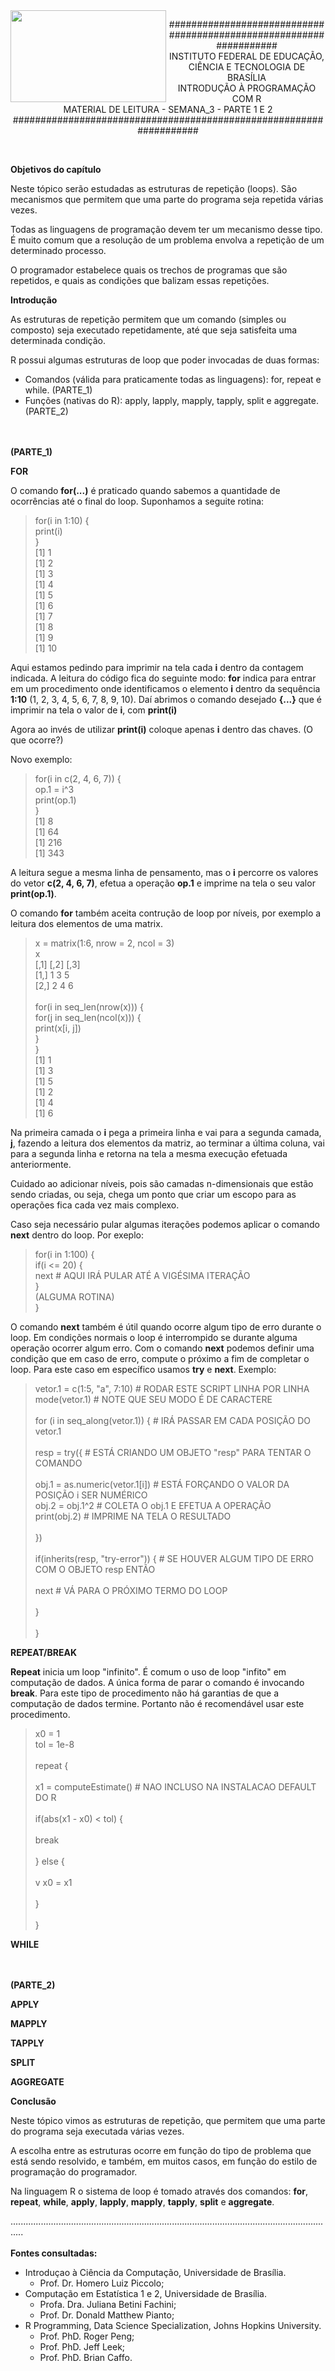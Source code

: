 <img align="left" img src="https://cloud.githubusercontent.com/assets/10408245/13290324/022a1f82-daf2-11e5-8179-00d828bf27a0.jpg" width="249px" height="147px" />

<p align="center">
###################################################################<br>
INSTITUTO FEDERAL DE EDUCAÇÃO, CIÊNCIA E TECNOLOGIA DE BRASÍLIA<br>
INTRODUÇÃO À PROGRAMAÇÃO COM R<br>
MATERIAL DE LEITURA - SEMANA_3 - PARTE 1 E 2<br>
###################################################################
</p>

<br>

**Objetivos do capítulo**

Neste tópico serão estudadas as estruturas de repetição (loops). São mecanismos que permitem que uma parte do programa seja repetida várias vezes.

Todas as linguagens de programação devem ter um mecanismo desse tipo. É muito comum que a resolução de um problema envolva a repetição de um determinado processo.

O programador estabelece quais os trechos de programas que são repetidos, e quais as condições que balizam essas repetições.

**Introdução**

As estruturas de repetição permitem que um comando (simples ou composto) seja executado repetidamente, até que seja satisfeita uma determinada condição.

R possui algumas estruturas de loop que poder invocadas de duas formas: 
  - Comandos (válida para praticamente todas as linguagens): for, repeat e while. (PARTE_1)
  - Funções (nativas do R): apply, lapply, mapply, tapply, split e aggregate. (PARTE_2)

<br><br>**(PARTE_1)**

**FOR**

O comando **for(...)** é praticado quando sabemos a quantidade de ocorrências até o final do loop. Suponhamos a seguite rotina:

> for(i in 1:10) {<br>
>    print(i)<br>
>  }<br>
>[1] 1<br>
>[1] 2<br>
>[1] 3<br>
>[1] 4<br>
>[1] 5<br>
>[1] 6<br>
>[1] 7<br>
>[1] 8<br>
>[1] 9<br>
>[1] 10

Aqui estamos pedindo para imprimir na tela cada **i** dentro da contagem indicada. A leitura do código fica do seguinte modo: **for** indica para entrar em um procedimento onde identificamos o elemento **i** dentro da sequência **1:10** (1, 2, 3, 4, 5, 6, 7, 8, 9, 10). Daí abrimos o comando desejado **{...}** que é imprimir na tela o valor de **i**, com **print(i)**

Agora ao invés de utilizar **print(i)** coloque apenas **i** dentro das chaves. (O que ocorre?)

Novo exemplo:

> for(i in c(2, 4, 6, 7)) {<br>
>   op.1 = i^3<br>
>   print(op.1)<br>
> }<br>
>[1] 8<br>
>[1] 64<br>
>[1] 216<br>
>[1] 343

A leitura segue a mesma linha de pensamento, mas o **i** percorre os valores do vetor **c(2, 4, 6, 7)**, efetua a operação **op.1** e imprime na tela o seu valor **print(op.1)**.

O comando **for** também aceita contrução de loop por níveis, por exemplo a leitura dos elementos de uma matrix.

> x = matrix(1:6, nrow = 2, ncol = 3)<br>
> x<br>
>     [,1] [,2] [,3]<br>
>[1,]    1    3    5<br>
>[2,]    2    4    6<br>
><br>
> for(i in seq_len(nrow(x))) {<br>
>   for(j in seq_len(ncol(x))) {<br>
>     print(x[i, j])<br>
>   }<br>
> }<br>
>[1] 1<br>
>[1] 3<br>
>[1] 5<br>
>[1] 2<br>
>[1] 4<br>
>[1] 6

Na primeira camada o **i** pega a primeira linha e vai para a segunda camada, **j**, fazendo a leitura dos elementos da matriz, ao terminar a última coluna, vai para a segunda linha e retorna na tela a mesma execução efetuada anteriormente.

Cuidado ao adicionar níveis, pois são camadas n-dimensionais que estão sendo criadas, ou seja, chega um ponto que criar um escopo para as operações fica cada vez mais complexo.

Caso seja necessário pular algumas iterações podemos aplicar o comando **next** dentro do loop. Por exeplo:

> for(i in 1:100) {<br>
> if(i <= 20) {<br>
> next # AQUI IRÁ PULAR ATÉ A VIGÉSIMA ITERAÇÃO<br>
> }<br>
> (ALGUMA ROTINA)<br>
> }

O comando **next** também é útil quando ocorre algum tipo de erro durante o loop. Em condições normais o loop é interrompido se durante alguma operação ocorrer algum erro. Com o comando **next** podemos definir uma condição que em caso de erro, compute o próximo a fim de completar o loop. Para este caso em específico usamos **try** e **next**. Exemplo:

> vetor.1 = c(1:5, "a", 7:10) # RODAR ESTE SCRIPT LINHA POR LINHA<br>
> mode(vetor.1) # NOTE QUE SEU MODO É DE CARACTERE<br>
> <br>
> for (i in seq_along(vetor.1)) { # IRÁ PASSAR EM CADA POSIÇÃO DO vetor.1<br>
>   <br>
>   resp = try({ # ESTÁ CRIANDO UM OBJETO "resp" PARA TENTAR O COMANDO<br>
>     <br>
>     obj.1 = as.numeric(vetor.1[i]) # ESTÁ FORÇANDO O VALOR DA POSIÇÃO i SER NUMÉRICO<br>
>     obj.2 = obj.1^2 # COLETA O obj.1 E EFETUA A OPERAÇÃO<br>
>     print(obj.2) # IMPRIME NA TELA O RESULTADO<br>
>     <br>
>   })<br>
>   <br>
>   if(inherits(resp, "try-error")) { # SE HOUVER ALGUM TIPO DE ERRO COM O OBJETO resp ENTÃO<br>
>     <br>
>     next # VÁ PARA O PRÓXIMO TERMO DO LOOP<br>
>     <br>
>   }<br>
>   <br>
> }

**REPEAT/BREAK**

**Repeat** inicia um loop "infinito". É comum o uso de loop "infito" em computação de dados. A única forma de parar o comando é invocando **break**. Para este tipo de procedimento não há garantias de que a computação de dados termine. Portanto não é recomendável usar este procedimento.

> x0 = 1<br>
> tol = 1e-8<br>
> <br>
> repeat {<br>
>   <br>
>   x1 = computeEstimate() # NAO INCLUSO NA INSTALACAO DEFAULT DO R<br>
>   <br>
>   if(abs(x1 - x0) < tol) {<br>
>     <br>
>     break<br>
>   <br>
>     } else {<br>
>       <br>
v    x0 = x1<br>
>     <br>
>     }<br>
>   <br>
> }

**WHILE**



<br><br>**(PARTE_2)**

**APPLY**

**MAPPLY**

**TAPPLY**

**SPLIT**

**AGGREGATE**








**Conclusão**

Neste tópico vimos as estruturas de repetição, que permitem que uma parte do programa seja executada várias vezes.

A escolha entre as estruturas ocorre em função do tipo de problema que está sendo resolvido, e também, em muitos casos, em função do estilo de programação do programador.

Na linguagem R o sistema de loop é tomado através dos comandos: **for**, **repeat**, **while**, **apply**, **lapply**, **mapply**, **tapply**, **split** e **aggregate**.





.................................................................................................................................<br><br>
**Fontes consultadas:**
* Introduçao à Ciência da Computação, Universidade de Brasília.
    * Prof. Dr. Homero Luiz Piccolo;
* Computação em Estatística 1 e 2, Universidade de Brasília.
    * Profa. Dra. Juliana Betini Fachini;
    * Prof. Dr. Donald Matthew Pianto;
* R Programming, Data Science Specialization, Johns Hopkins University.
    * Prof. PhD. Roger Peng;
    * Prof. PhD. Jeff Leek;
    * Prof. PhD. Brian Caffo.
